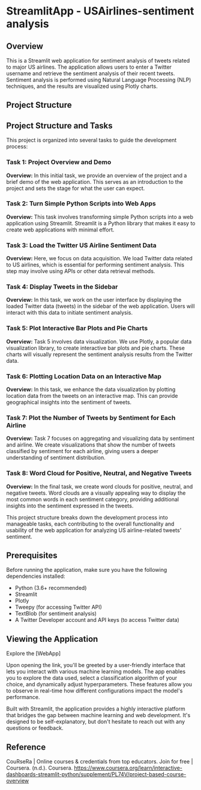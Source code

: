 # StreamlitApp - USAirlines-sentiment analysis

## Overview
This is a Streamlit web application for sentiment analysis of tweets related to major US airlines. The application allows users to enter a Twitter username and retrieve the sentiment analysis of their recent tweets. Sentiment analysis is performed using Natural Language Processing (NLP) techniques, and the results are visualized using Plotly charts.

## Project Structure

## Project Structure and Tasks

This project is organized into several tasks to guide the development process:

### Task 1: Project Overview and Demo

**Overview:** In this initial task, we provide an overview of the project and a brief demo of the web application. This serves as an introduction to the project and sets the stage for what the user can expect.

### Task 2: Turn Simple Python Scripts into Web Apps

**Overview:** This task involves transforming simple Python scripts into a web application using Streamlit. Streamlit is a Python library that makes it easy to create web applications with minimal effort.

### Task 3: Load the Twitter US Airline Sentiment Data

**Overview:** Here, we focus on data acquisition. We load Twitter data related to US airlines, which is essential for performing sentiment analysis. This step may involve using APIs or other data retrieval methods.

### Task 4: Display Tweets in the Sidebar

**Overview:** In this task, we work on the user interface by displaying the loaded Twitter data (tweets) in the sidebar of the web application. Users will interact with this data to initiate sentiment analysis.

### Task 5: Plot Interactive Bar Plots and Pie Charts

**Overview:** Task 5 involves data visualization. We use Plotly, a popular data visualization library, to create interactive bar plots and pie charts. These charts will visually represent the sentiment analysis results from the Twitter data.

### Task 6: Plotting Location Data on an Interactive Map

**Overview:** In this task, we enhance the data visualization by plotting location data from the tweets on an interactive map. This can provide geographical insights into the sentiment of tweets.

### Task 7: Plot the Number of Tweets by Sentiment for Each Airline

**Overview:** Task 7 focuses on aggregating and visualizing data by sentiment and airline. We create visualizations that show the number of tweets classified by sentiment for each airline, giving users a deeper understanding of sentiment distribution.

### Task 8: Word Cloud for Positive, Neutral, and Negative Tweets

**Overview:** In the final task, we create word clouds for positive, neutral, and negative tweets. Word clouds are a visually appealing way to display the most common words in each sentiment category, providing additional insights into the sentiment expressed in the tweets.

This project structure breaks down the development process into manageable tasks, each contributing to the overall functionality and usability of the web application for analyzing US airline-related tweets' sentiment.

## Prerequisites

Before running the application, make sure you have the following dependencies installed:

- Python (3.6+ recommended)
- Streamlit
- Plotly
- Tweepy (for accessing Twitter API)
- TextBlob (for sentiment analysis)
- A Twitter Developer account and API keys (to access Twitter data)

## Viewing the Application
Explore the [WebApp]

Upon opening the link, you'll be greeted by a user-friendly interface that lets you interact with various machine learning models. The app enables you to explore the data used, select a classification algorithm of your choice, and dynamically adjust hyperparameters. These features allow you to observe in real-time how different configurations impact the model's performance.

Built with Streamlit, the application provides a highly interactive platform that bridges the gap between machine learning and web development. It's designed to be self-explanatory, but don't hesitate to reach out with any questions or feedback.

## Reference
CouRseRa | Online courses & credentials from top educators. Join for free | Coursera. (n.d.). Coursera. https://www.coursera.org/learn/interactive-dashboards-streamlit-python/supplement/PL74V/project-based-course-overview

 
